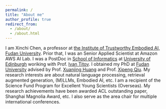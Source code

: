 ```yaml
---
permalink: /
title: "About me"
author_profile: true
redirect_from: 
  - /about/
  - /about.html
---
```


I am Xinchi Chen, a professor at [the Institute of Trustworthy Embodied AI, Fudan University](https://teai.fudan.edu.cn/). Prior that, I was an Senior Applied Scientist at Amazon AWS AI Lab. I was a PostDoc in [School of Informatics](https://informatics.ed.ac.uk/) at [University of Edinburgh](https://www.ed.ac.uk/) woriking with Prof. [Ivan Titov](https://ivan-titov.org/). I obtained my PhD at [Fudan University](https://www.fudan.edu.cn/en/) advised by Prof. [Xuanjing Huang](https://xuanjing-huang.github.io/) and Prof. [Xipeng Qiu](https://xpqiu.github.io/en.html). My research interests are about natural language processing, retrieval augmented generation, (M)LLMs, Embodied AI, etc. I am a recipient of the Science Fund Program for Excellent Young Scientists (Overseas). My research achievements have been awarded ACL outstanding paper, Shanghai Magnolia Award, etc. I also serve as the area chair for multiple international conferences.
